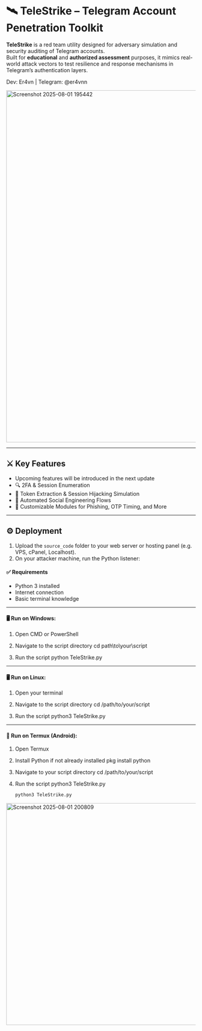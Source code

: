 # 🛰️ TeleStrike – Telegram Account Penetration Toolkit

**TeleStrike** is a red team utility designed for adversary simulation and security auditing of Telegram accounts.  
Built for **educational** and **authorized assessment** purposes, it mimics real-world attack vectors to test resilience and response mechanisms in Telegram’s authentication layers.

Dev: Er4vn | Telegram: @er4vnn

<img width="1897" height="936" alt="Screenshot 2025-08-01 195442" src="https://github.com/user-attachments/assets/80329a56-2aa4-44ec-909b-41ab7b129220" />

---

## ⚔️ Key Features
- Upcoming features will be introduced in the next update
- 🔍 2FA & Session Enumeration  
- 🧬 Token Extraction & Session Hijacking Simulation  
- 🧿 Automated Social Engineering Flows  
- 🧰 Customizable Modules for Phishing, OTP Timing, and More

---

## ⚙️ Deployment

1. Upload the `source_code` folder to your web server or hosting panel (e.g. VPS, cPanel, Localhost).
2. On your attacker machine, run the Python listener:

#### ✅ Requirements
- Python 3 installed
- Internet connection
- Basic terminal knowledge

---

#### 🖥️ Run on Windows:

1. Open CMD or PowerShell
2. Navigate to the script directory
cd path\to\your\script

3. Run the script
python TeleStrike.py

---

#### 🖥️ Run on Linux:

1. Open your terminal
2. Navigate to the script directory
cd /path/to/your/script

3. Run the script
python3 TeleStrike.py

---

#### 📱 Run on Termux (Android):

1. Open Termux
2. Install Python if not already installed
pkg install python

3. Navigate to your script directory
cd /path/to/your/script

4. Run the script
python3 TeleStrike.py

   ```bash
   python3 TeleStrike.py
   
<img width="1034" height="590" alt="Screenshot 2025-08-01 200809" src="https://github.com/user-attachments/assets/6f48c5ed-b0f7-4af6-b934-8b1f50bd58db" />

